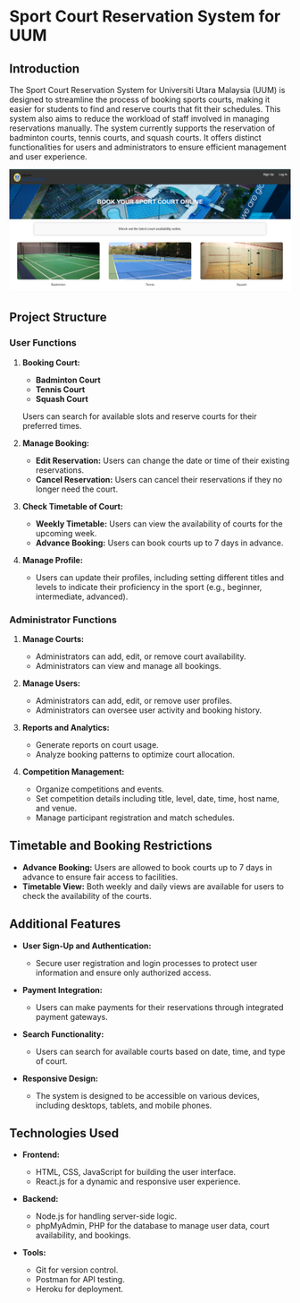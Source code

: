 # Sport Court Reservation System for UUM

## Introduction

The Sport Court Reservation System for Universiti Utara Malaysia (UUM) is designed to streamline the process of booking sports courts, making it easier for students to find and reserve courts that fit their schedules. This system also aims to reduce the workload of staff involved in managing reservations manually. The system currently supports the reservation of badminton courts, tennis courts, and squash courts. It offers distinct functionalities for users and administrators to ensure efficient management and user experience.

![image](image.png)

## Project Structure

### User Functions

1. **Booking Court:**
    - **Badminton Court**
    - **Tennis Court**
    - **Squash Court**
   
   Users can search for available slots and reserve courts for their preferred times.

2. **Manage Booking:**
    - **Edit Reservation:** Users can change the date or time of their existing reservations.
    - **Cancel Reservation:** Users can cancel their reservations if they no longer need the court.

3. **Check Timetable of Court:**
    - **Weekly Timetable:** Users can view the availability of courts for the upcoming week.
    - **Advance Booking:** Users can book courts up to 7 days in advance.

4. **Manage Profile:**
    - Users can update their profiles, including setting different titles and levels to indicate their proficiency in the sport (e.g., beginner, intermediate, advanced).

### Administrator Functions

1. **Manage Courts:**
    - Administrators can add, edit, or remove court availability.
    - Administrators can view and manage all bookings.

2. **Manage Users:**
    - Administrators can add, edit, or remove user profiles.
    - Administrators can oversee user activity and booking history.

3. **Reports and Analytics:**
    - Generate reports on court usage.
    - Analyze booking patterns to optimize court allocation.

4. **Competition Management:**
    - Organize competitions and events.
    - Set competition details including title, level, date, time, host name, and venue.
    - Manage participant registration and match schedules.

## Timetable and Booking Restrictions

- **Advance Booking:** Users are allowed to book courts up to 7 days in advance to ensure fair access to facilities.
- **Timetable View:** Both weekly and daily views are available for users to check the availability of the courts.

## Additional Features

- **User Sign-Up and Authentication:**
    - Secure user registration and login processes to protect user information and ensure only authorized access.

- **Payment Integration:**
    - Users can make payments for their reservations through integrated payment gateways.

- **Search Functionality:**
    - Users can search for available courts based on date, time, and type of court.

- **Responsive Design:**
    - The system is designed to be accessible on various devices, including desktops, tablets, and mobile phones.

## Technologies Used

- **Frontend:**
    - HTML, CSS, JavaScript for building the user interface.
    - React.js for a dynamic and responsive user experience.

- **Backend:**
    - Node.js for handling server-side logic.
    - phpMyAdmin, PHP for the database to manage user data, court availability, and bookings.

- **Tools:**
    - Git for version control.
    - Postman for API testing.
    - Heroku for deployment.

